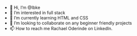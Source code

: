 - 👋 Hi, I’m @Ibke
- 👀 I’m interested in full stack
- 🌱 I’m currently learning HTML and CSS
- 💞️ I’m looking to collaborate on any beginner friendly projects
- 📫 How to reach me Rachael Oderinde on LinkedIn.


